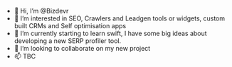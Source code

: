 - 👋 Hi, I’m @Bizdevr
- 👀 I’m interested in SEO, Crawlers and Leadgen tools or widgets, custom built CRMs and Self optimisation apps 
- 🌱 I’m currently starting to learn swift, I have some big ideas about developing a new SERP profiler tool. 
- 💞️ I’m looking to collaborate on my new project 
- 📫 TBC 

<!---
Bizdevr/Bizdevr is a ✨ special ✨ repository because its `README.md` (this file) appears on your GitHub profile.
You can click the Preview link to take a look at your changes.
--->
